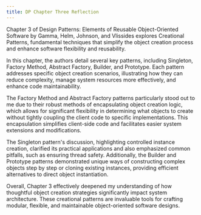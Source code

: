```yaml
---
title: DP Chapter Three Reflection
---
```


Chapter 3 of Design Patterns: Elements of Reusable Object-Oriented Software by Gamma, Helm, Johnson, and Vlissides explores Creational Patterns, fundamental techniques that simplify the object creation process and enhance software flexibility and reusability.

In this chapter, the authors detail several key patterns, including Singleton, Factory Method, Abstract Factory, Builder, and Prototype. Each pattern addresses specific object creation scenarios, illustrating how they can reduce complexity, manage system resources more effectively, and enhance code maintainability.

The Factory Method and Abstract Factory patterns particularly stood out to me due to their robust methods of encapsulating object creation logic, which allows for significant flexibility in determining what objects to create without tightly coupling the client code to specific implementations. This encapsulation simplifies client-side code and facilitates easier system extensions and modifications.

The Singleton pattern's discussion, highlighting controlled instance creation, clarified its practical applications and also emphasized common pitfalls, such as ensuring thread safety. Additionally, the Builder and Prototype patterns demonstrated unique ways of constructing complex objects step by step or cloning existing instances, providing efficient alternatives to direct object instantiation.

Overall, Chapter 3 effectively deepened my understanding of how thoughtful object creation strategies significantly impact system architecture. These creational patterns are invaluable tools for crafting modular, flexible, and maintainable object-oriented software designs.

